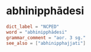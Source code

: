# abhinipphādesi

``` toml
dict_label = "NCPED"
word = "abhinipphādesi"
grammar_comment = "aor. 3 sg."
see_also = ["abhinipphajjati"]
```

